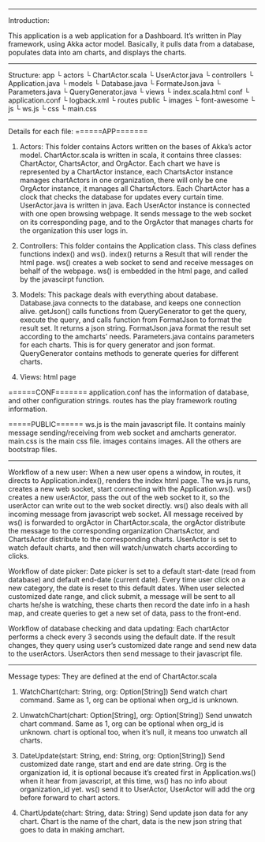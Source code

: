 ************************************************************************
Introduction:

This application is a web application for a Dashboard. It’s written in Play framework, using Akka actor model. Basically, it pulls data from a database, populates data into am charts, and displays the charts.

************************************************************************

Structure:
app
  └ actors
      └ ChartActor.scala
      └ UserActor.java
  └ controllers
      └ Application.java
  └ models
      └ Database.java
      └ FormateJson.java
      └ Parameters.java
      └ QueryGenerator.java
  └ views
      └ index.scala.html
conf
  └ application.conf
  └ logback.xml
  └ routes
public
  └ images
  └ font-awesome
  └ js
      └ ws.js
  └ css
      └ main.css
************************************************************************
Details for each file:
======APP=======
1. Actors:
	This folder contains Actors written on the bases of Akka’s actor model. 
	ChartActor.scala is written in scala, it contains three classes: ChartActor, ChartsActor, and OrgActor. Each chart we have is represented by a ChartActor instance, each ChartsActor instance manages chartActors in one organization, there will only be one OrgActor instance, it manages all ChartsActors. Each ChartActor has a clock that checks the database for updates every curtain time. 
	UserActor.java is written in java. Each UserActor instance is connected with one open browsing webpage. It sends message to the web socket on its corresponding page, and to the OrgActor that manages charts for the organization this user logs in. 
	
2. Controllers:
	This folder contains the Application class. This class defines functions index() and ws(). index() returns a Result that will render the html page. ws() creates a web socket to send and receive messages on behalf of the webpage. ws() is embedded in the html page, and called by the javascirpt function.

3. Models:
	This package deals with everything about database. 
	Database.java connects to the database, and keeps one connection alive. getJson() calls functions from QueryGenerator to get the query, execute the query, and calls function from FormatJson to format the result set. It returns a json string. 
	FormatJson.java format the result set according to the amcharts’ needs.
	Parameters.java contains parameters for each charts. This is for query generator and json format. 
	QueryGenerator contains methods to generate queries for different charts. 
4. Views:
	html page

======CONF=======
	application.conf has the information of database, and other configuration strings.
	routes has the play framework routing information.

=====PUBLIC======
	ws.js is the main javascript file. It contains mainly message sending/receiving from web socket and amcharts generator. 
	main.css is the main css file.
	images contains images.
	All the others are bootstrap files.
 

************************************************************************

Workflow of a new user:
When a new user opens a window, in routes, it directs to Application.index(), renders the index html page. The ws.js runs, creates a new web socket, start connecting with the Application.ws(). ws() creates a new userActor, pass the out of the web socket to it, so the userActor can write out to the web socket directly. ws() also deals with all incoming message from javascript web socket. All message received by ws() is forwarded to orgActor in ChartActor.scala, the orgActor distribute the message to the corresponding organization ChartsActor, and ChartsActor distribute to the corresponding charts. 
UserActor is set to watch default charts, and then will watch/unwatch charts according to clicks. 

Workflow of date picker:
Date picker is set to a default start-date (read from database) and default end-date (current date). Every time user click on a new category, the date is reset to this default dates. When user selected customized date range, and click submit, a message will be sent to all charts he/she is watching, these charts then record the date info in a hash map, and create queries to get a new set of data, pass to the front-end. 

Workflow of database checking and data updating:
Each chartActor performs a check every 3 seconds using the default date. If the result changes, they query using user’s customized date range and send new data to the userActors. UserActors then send message to their javascript file. 

************************************************************************

Message types:
They are defined at the end of ChartActor.scala

1. WatchChart(chart: String, org: Option[String])
	Send watch chart command. Same as 1, org can be optional when org_id is unknown.

2. UnwatchChart(chart: Option[String], org: Option[String])
	Send unwatch chart command. Same as 1, org can be optional when org_id is unknown. chart is optional too, when it’s null, it means too unwatch all charts.


3. DateUpdate(start: String, end: String, org: Option[String])
	Send customized date range, start and end are date string. Org is the organization id, it is optional because it’s created first in Application.ws() when it hear from javascript, at this time, ws() has no info about organization_id yet. ws() send it to UserActor, UserActor will add the org before forward to chart actors. 

4. ChartUpdate(chart: String, data: String)
	Send update json data for any chart. Chart is the name of the chart, data is the new json string that goes to data in making amchart.
